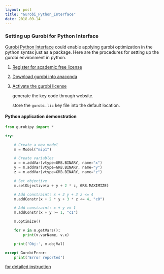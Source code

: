 ```yaml
---
layout: post
title: "Gurobi_Python_Interface"
date: 2018-09-14
---
```


### Setting up Gurobi for Python Interface 

[Gurobi Python Interface](http://www.gurobi.com/documentation/8.0/quickstart_mac/py_python_interface.html#section:Python) could enable applying gurobi optimization in the python syntax just as a package. Here are the procedures for setting up the gurobi environment in python. 

1. [Register for academic free license](http://www.gurobi.com/downloads/licenses/license-center)
   

2. [Download gurobi into anaconda](http://www.gurobi.com/documentation/8.0/quickstart_mac/installing_the_anaconda_py.html)



3. [Activate the gurobi license](http://www.gurobi.com/documentation/8.0/quickstart_mac/retrieving_a_free_academic.html#subsection:academiclicense)

   generate the key code through website.

   store the `gurobi.lic` key file into the default location.



####  Python application demonstration

```python
from gurobipy import *

try:

    # Create a new model
    m = Model("mip1")

    # Create variables
    x = m.addVar(vtype=GRB.BINARY, name="x")
    y = m.addVar(vtype=GRB.BINARY, name="y")
    z = m.addVar(vtype=GRB.BINARY, name="z")

    # Set objective
    m.setObjective(x + y + 2 * z, GRB.MAXIMIZE)

    # Add constraint: x + 2 y + 3 z <= 4
    m.addConstr(x + 2 * y + 3 * z <= 4, "c0")

    # Add constraint: x + y >= 1
    m.addConstr(x + y >= 1, "c1")

    m.optimize()

    for v in m.getVars():
        print(v.varName, v.x)

    print('Obj:', m.objVal)

except GurobiError:
    print('Error reported')
```

[for detailed instruction](https://www.gurobi.com/documentation/8.0/quickstart_windows/py_example_mip1_py.html)

